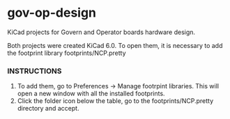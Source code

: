 # gov-op-design
KiCad projects for Govern and Operator boards hardware design.

Both projects were created KiCad 6.0. To open them, it is necessary to add the footprint library footprints/NCP.pretty

### INSTRUCTIONS
1. To add them, go to Preferences -> Manage footrpint libraries. This will open a new window with all the installed footprints.
2. Click the folder icon below the table, go to the footprints/NCP.pretty directory and accept.
